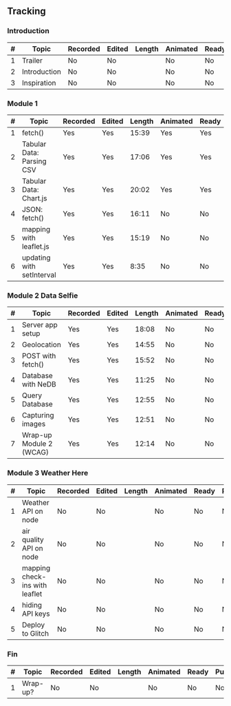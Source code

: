 ## Tracking

### Introduction

|#| Topic         | Recorded      | Edited        | Length        | Animated      |Ready     | Published     | 
|-| ------------- | ------------- | ------------- | ------------- | ------------- | ------------- |  ------------- |
|1| Trailer  | No  | No  | | No  | No  |No  |
|2| Introduction  | No  | No | | No  | No  |No  |
|3| Inspiration  | No  | No | | No  | No  |No  |

### Module 1

|#| Topic         | Recorded      | Edited        | Length        | Animated     |Ready     | Published     | 
|-| ------------- | ------------- | ------------- | ------------- | ------------- | ------------- |  ------------- |
|1| fetch()  | Yes  | Yes  | 15:39 | Yes | Yes  |Yes  |
|2| Tabular Data: Parsing CSV  | Yes  | Yes  | 17:06 | Yes | Yes  |No  |
|3| Tabular Data: Chart.js | Yes  | Yes  | 20:02 | Yes | Yes  |No  |
|4| JSON: fetch() | Yes  | Yes  | 16:11 |No  |No  |No  |
|5| mapping with leaflet.js | Yes  | Yes  | 15:19 |No  |No  |No  |
|6| updating with setInterval | Yes  | Yes  | 8:35 |No  |No  |No  |

### Module 2 Data Selfie

|#| Topic         | Recorded      | Edited        | Length        | Animated      |Ready     | Published     | 
|-| ------------- | ------------- | ------------- | ------------- | ------------- | ------------- |  ------------- |
|1| Server app setup  | Yes  | Yes  | 18:08  | No  |No  |No  |
|2| Geolocation  | Yes  | Yes  | 14:55  | No  | No  |No  |
|3| POST with fetch() | Yes  | Yes  | 15:52  | No  |No  |No  |
|4| Database with NeDB | Yes  | Yes  | 11:25  | No  |No  |No  |
|5| Query Database | Yes  | Yes  | 12:55  | No  |No  |No  |
|6| Capturing images | Yes  | Yes  |  12:51 | No  |No  |No  |
|7| Wrap-up Module 2 (WCAG) | Yes  | Yes  | 12:14  | No  |No  |No  |

### Module 3 Weather Here

|#| Topic         | Recorded      | Edited        | Length        | Animated      |Ready     | Published     | 
|-| ------------- | ------------- | ------------- | ------------- | ------------- | ------------- |  ------------- |
|1| Weather API on node  | No  | No  |   |No  |No  |No  |
|2| air quality API on node  | No  | No  |   | No  | No  |No  |
|3| mapping check-ins with leaflet | No  | No  |  | No  |No  |No  |
|4| hiding API keys | No  | No  |   |No  |No  |No  |
|5| Deploy to Glitch | No  | No  |   |No  |No  |No  |

### Fin
|#| Topic         | Recorded      | Edited        | Length        | Animated      |Ready     | Published     | 
|-| ------------- | ------------- | ------------- | ------------- | ------------- | ------------- |  ------------- |
|1| Wrap-up?  | No  | No  |  | No  | No  |No  |


